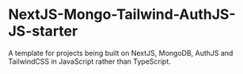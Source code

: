 # NextJS-Mongo-Tailwind-AuthJS-JS-starter
A template for projects being built on NextJS, MongoDB, AuthJS and TailwindCSS in JavaScript rather than TypeScript.
